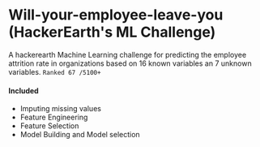 # Will-your-employee-leave-you (HackerEarth's ML Challenge)
A hackerearth Machine Learning challenge for predicting the employee attrition rate in organizations based on 16 known variables an 7 unknown variables.
`Ranked 67 /5100+`
#### Included 
- Imputing missing values
- Feature Engineering
- Feature Selection
- Model Building and Model selection

